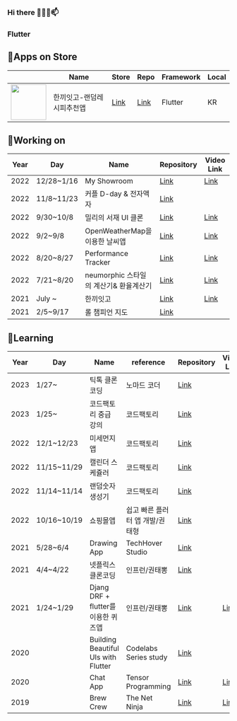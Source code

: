 ### Hi there 👋🌱🔭📫

### Flutter
## 🛒Apps on Store

|    | Name | Store  | Repo | Framework  | Local |
| ------------- | ------------- | ------------- | ------------- | ------------- | ------------- |
| [<img src="https://user-images.githubusercontent.com/32862869/203456482-55635bf5-43d6-4d7b-b22e-3f35bbb0d46c.png" width="80" height="80"/>](https://play.google.com/store/apps/details?id=com.kangsudal.whateatgo)  | 한끼잇고-랜덤레시피추천앱  | [Link](https://play.google.com/store/apps/details?id=com.kangsudal.whateatgo)  |  [Link](https://github.com/kangsudal/whats_for_dinner) | Flutter  | KR  |





## 🔭Working on

| Year  | Day | Name  | Repository | Video Link  |
| ------------- | ------------- | ------------- | ------------- | ------------- |
| 2022  | 12/28~1/16  | My Showroom  | [Link](https://github.com/kangsudal/my_showroom)  | [Link](https://kangsudal.github.io)  |
| 2022  | 11/8~11/23  | 커플 D-day & 전자액자  | [Link](https://github.com/kangsudal/u_and_i)  |   |
| 2022  | 9/30~10/8  | 밀리의 서재 UI 클론  | [Link](https://github.com/kangsudal/millie)  | [Link](https://kangsudal.tistory.com/entry/%EB%B0%80%EB%A6%AC%EC%9D%98-%EC%84%9C%EC%9E%AC-UI-%ED%81%B4%EB%A1%A0)  |
| 2022  | 9/2~9/8  | OpenWeatherMap을 이용한 날씨앱 | [Link](https://github.com/kangsudal/my_openweather_map) | [Link](https://kangsudal.tistory.com/entry/%EB%82%A0%EC%94%A8%EC%95%B1) |
| 2022  | 8/20~8/27 | Performance Tracker | [Link](https://github.com/kangsudal/performance_tracker)|[Link](https://kangsudal.tistory.com/entry/Performance-Tracker) | 
| 2022  | 7/21~8/20  | neumorphic 스타일의 계산기& 환율계산기 | [Link](https://github.com/kangsudal/calculator_neumorphic) | [Link](https://kangsudal.tistory.com/entry/%EA%B3%84%EC%82%B0%EA%B8%B0%ED%99%98%EC%9C%A8%EA%B3%84%EC%82%B0%EA%B8%B0)|
| 2021  | July ~  | 한끼잇고 | [Link](https://kangsudal.tistory.com/entry/%ED%95%9C%EB%81%BC%EC%9E%87%EA%B3%A0) | [Link](https://medium.com/@kangsudal/%EA%B3%84%EC%86%8D-%EB%B2%84%EB%A0%A4%EC%A0%B8%EC%95%BC%ED%95%A0%EA%B9%8C-d0c9cf1e7639) |
| 2021  | 2/5~9/17 | 롤 챔피언 지도 |[Link](https://github.com/kangsudal/lol-dart)||


## 🌱Learning
| Year  | Day |Name | reference |	Repository | Video Link
| ------------- | ------------- | ------------- | ------------- | ------------- | ------------- |
| 2023  | 1/27~  | 틱톡 클론코딩  | 노마드 코더  | [Link](https://github.com/kangsudal/tiktok_clone) | |
| 2023  | 1/25~  | 코드팩토리 중급 강의  | 코드팩토리  | [Link](https://github.com/kangsudal/actual) | |
|2022|	12/1~12/23|	미세먼지 앱|	코드팩토리|	[Link](https://github.com/kangsudal/dusty)||
|2022|	11/15~11/29|	캘린더 스케쥴러|	코드팩토리|	[Link](https://github.com/kangsudal/calendar_scheduler)||
|2022|	11/14~11/14|	랜덤숫자 생성기|	코드팩토리|	[Link](https://github.com/kangsudal/random_number_generator)|	|
|2022|	10/16~10/19|	쇼핑몰앱|	쉽고 빠른 플러터 앱 개발/권태형|	[Link](https://github.com/kangsudal/flutter_shopping_mall)|	|
|2021|	5/28~6/4|	Drawing App|	TechHover Studio|	[Link](https://github.com/kangsudal/custom_paint)|	|
|2021|	4/4~4/22|	넷플릭스 클론코딩|	인프런/권태뽕|	[Link](https://github.com/kangsudal/kkungflix)|	|
|2021|	1/24~1/29|	Djang DRF + flutter를 이용한 퀴즈앱|	인프런/권태뽕|	[Link](https://github.com/kangsudal/flutter_mobileapp_quiz_test)|	[Link](https://github.com/kangsudal/drf_quiz_test)|
|2020|		|Building Beautiful UIs with Flutter|	Codelabs Series study|	[Link](https://github.com/kangsudal/Adding-Google-Maps)|	|
|2020|		|Chat App|	Tensor Programming|	[Link](https://github.com/kangsudal/chat_app)|	[Link](https://www.youtube.com/watch?v=1bNME5FWWXk)|
|2019|		|Brew Crew|	The Net Ninja|	[Link](https://github.com/kangsudal/brew-crew)|	[Link](https://www.youtube.com/watch?v=Wa0rdbb53I8&list=PL4cUxeGkcC9j--TKIdkb3ISfRbJeJYQwC&index=2)|

